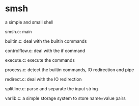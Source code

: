 # smsh
a simple and small shell

smsh.c: main

builtin.c: deal with the builtin commands

controlflow.c: deal with the if command

execute.c: execute the commands

process.c: detect the builtin commands, IO redirection and pipe

redirect.c: deal with the IO redirection

splitline.c: parse and separate the input string

varlib.c: a simple storage system to store name=value pairs